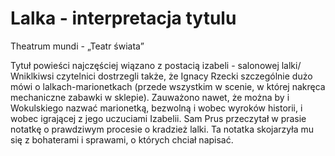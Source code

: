 # Lalka - interpretacja tytulu

Theatrum mundi - „Teatr świata”

Tytuł powieści najczęściej wiązano z postacią izabeli - salonowej lalki/ Wniklkiwsi czytelnici dostrzegli także, że Ignacy Rzecki szczególnie dużo mówi o lalkach-marionetkach (przede wszystkim w scenie, w której nakręca mechaniczne zabawki w sklepie). Zauważono nawet, że można by i Wokulskiego nazwać marionetką, bezwolną i wobec wyroków historii, i wobec igrającej z jego uczuciami Izabelii. Sam Prus przeczytał w prasie notatkę o prawdziwym procesie o kradzież lalki. Ta notatka skojarzyła mu się z bohaterami i sprawami, o których chciał napisać.
